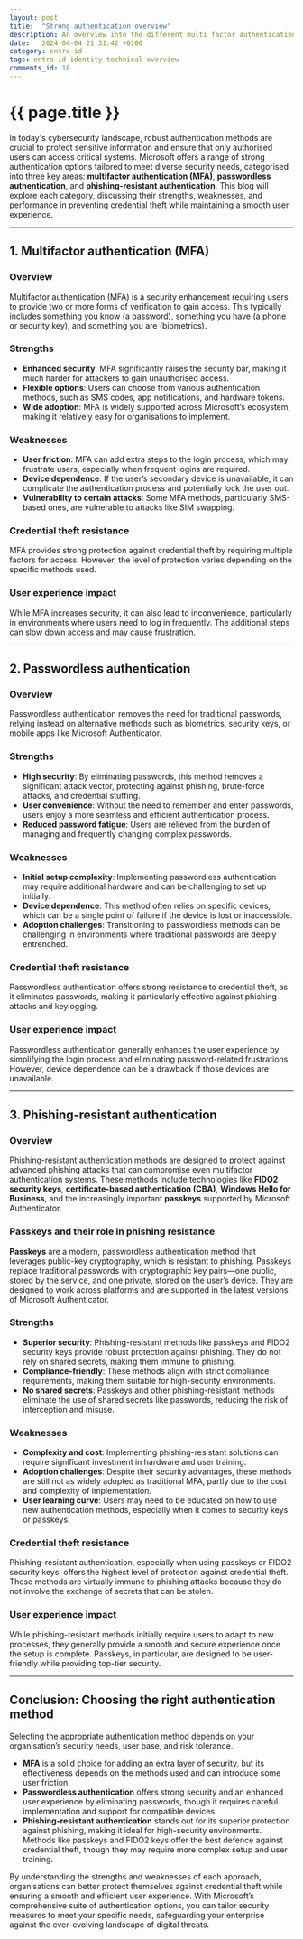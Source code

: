 ```yaml
---
layout: post
title:  "Strong authentication overview"
description: An overview into the different multi factor authentication methods in particular their relative strengths
date:   2024-04-04 21:31:42 +0100
category: entra-id
tags: entra-id identity technical-overview
comments_id: 18
---
```

<h1>{{ page.title }}</h1>

In today's cybersecurity landscape, robust authentication methods are crucial to protect sensitive information and ensure that only authorised users can access critical systems. Microsoft offers a range of strong authentication options tailored to meet diverse security needs, categorised into three key areas: **multifactor authentication (MFA)**, **passwordless authentication**, and **phishing-resistant authentication**. This blog will explore each category, discussing their strengths, weaknesses, and performance in preventing credential theft while maintaining a smooth user experience.

---

## 1. Multifactor authentication (MFA)

### Overview
Multifactor authentication (MFA) is a security enhancement requiring users to provide two or more forms of verification to gain access. This typically includes something you know (a password), something you have (a phone or security key), and something you are (biometrics).

### Strengths
- **Enhanced security**: MFA significantly raises the security bar, making it much harder for attackers to gain unauthorised access.
- **Flexible options**: Users can choose from various authentication methods, such as SMS codes, app notifications, and hardware tokens.
- **Wide adoption**: MFA is widely supported across Microsoft’s ecosystem, making it relatively easy for organisations to implement.

### Weaknesses
- **User friction**: MFA can add extra steps to the login process, which may frustrate users, especially when frequent logins are required.
- **Device dependence**: If the user’s secondary device is unavailable, it can complicate the authentication process and potentially lock the user out.
- **Vulnerability to certain attacks**: Some MFA methods, particularly SMS-based ones, are vulnerable to attacks like SIM swapping.

### Credential theft resistance
MFA provides strong protection against credential theft by requiring multiple factors for access. However, the level of protection varies depending on the specific methods used.

### User experience impact
While MFA increases security, it can also lead to inconvenience, particularly in environments where users need to log in frequently. The additional steps can slow down access and may cause frustration.

---

## 2. Passwordless authentication

### Overview
Passwordless authentication removes the need for traditional passwords, relying instead on alternative methods such as biometrics, security keys, or mobile apps like Microsoft Authenticator.

### Strengths
- **High security**: By eliminating passwords, this method removes a significant attack vector, protecting against phishing, brute-force attacks, and credential stuffing.
- **User convenience**: Without the need to remember and enter passwords, users enjoy a more seamless and efficient authentication process.
- **Reduced password fatigue**: Users are relieved from the burden of managing and frequently changing complex passwords.

### Weaknesses
- **Initial setup complexity**: Implementing passwordless authentication may require additional hardware and can be challenging to set up initially.
- **Device dependence**: This method often relies on specific devices, which can be a single point of failure if the device is lost or inaccessible.
- **Adoption challenges**: Transitioning to passwordless methods can be challenging in environments where traditional passwords are deeply entrenched.

### Credential theft resistance
Passwordless authentication offers strong resistance to credential theft, as it eliminates passwords, making it particularly effective against phishing attacks and keylogging.

### User experience impact
Passwordless authentication generally enhances the user experience by simplifying the login process and eliminating password-related frustrations. However, device dependence can be a drawback if those devices are unavailable.

---

## 3. Phishing-resistant authentication

### Overview
Phishing-resistant authentication methods are designed to protect against advanced phishing attacks that can compromise even multifactor authentication systems. These methods include technologies like **FIDO2 security keys**, **certificate-based authentication (CBA)**, **Windows Hello for Business**, and the increasingly important **passkeys** supported by Microsoft Authenticator.

### Passkeys and their role in phishing resistance
**Passkeys** are a modern, passwordless authentication method that leverages public-key cryptography, which is resistant to phishing. Passkeys replace traditional passwords with cryptographic key pairs—one public, stored by the service, and one private, stored on the user’s device. They are designed to work across platforms and are supported in the latest versions of Microsoft Authenticator.

### Strengths
- **Superior security**: Phishing-resistant methods like passkeys and FIDO2 security keys provide robust protection against phishing. They do not rely on shared secrets, making them immune to phishing.
- **Compliance-friendly**: These methods align with strict compliance requirements, making them suitable for high-security environments.
- **No shared secrets**: Passkeys and other phishing-resistant methods eliminate the use of shared secrets like passwords, reducing the risk of interception and misuse.

### Weaknesses
- **Complexity and cost**: Implementing phishing-resistant solutions can require significant investment in hardware and user training.
- **Adoption challenges**: Despite their security advantages, these methods are still not as widely adopted as traditional MFA, partly due to the cost and complexity of implementation.
- **User learning curve**: Users may need to be educated on how to use new authentication methods, especially when it comes to security keys or passkeys.

### Credential theft resistance
Phishing-resistant authentication, especially when using passkeys or FIDO2 security keys, offers the highest level of protection against credential theft. These methods are virtually immune to phishing attacks because they do not involve the exchange of secrets that can be stolen.

### User experience impact
While phishing-resistant methods initially require users to adapt to new processes, they generally provide a smooth and secure experience once the setup is complete. Passkeys, in particular, are designed to be user-friendly while providing top-tier security.

---

## Conclusion: Choosing the right authentication method

Selecting the appropriate authentication method depends on your organisation’s security needs, user base, and risk tolerance. 

- **MFA** is a solid choice for adding an extra layer of security, but its effectiveness depends on the methods used and can introduce some user friction.
- **Passwordless authentication** offers strong security and an enhanced user experience by eliminating passwords, though it requires careful implementation and support for compatible devices.
- **Phishing-resistant authentication** stands out for its superior protection against phishing, making it ideal for high-security environments. Methods like passkeys and FIDO2 keys offer the best defence against credential theft, though they may require more complex setup and user training.

By understanding the strengths and weaknesses of each approach, organisations can better protect themselves against credential theft while ensuring a smooth and efficient user experience. With Microsoft’s comprehensive suite of authentication options, you can tailor security measures to meet your specific needs, safeguarding your enterprise against the ever-evolving landscape of digital threats.

